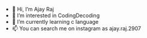 - 👋 Hi, I’m Ajay Raj
- 👀 I’m interested in CodingDecoding 
- 🌱 I’m currently learning c language
- 📫 You can search me on instagram as ajay.raj.2907


